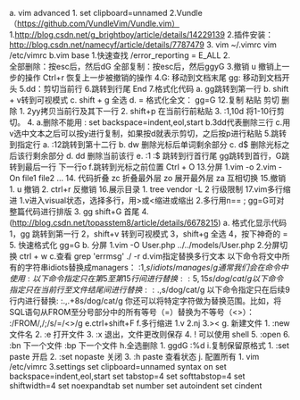 a. vim advanced
	1. set clipboard=unnamed
	2.Vundle （https://github.com/VundleVim/Vundle.vim）
		1.http://blog.csdn.net/g_brightboy/article/details/14229139
		2.插件安装： http://blog.csdn.net/namecyf/article/details/7787479
	3. vim ~/.vimrc   vim /etc/vimrc
b.vim base
	1.快速查找
		/error_reporting = E_ALL
	2.  
		全部删除：按esc后，然后dG
		全部复制：按esc后，然后ggyG
	3.撤销
		u   撤销上一步的操作
		Ctrl+r 恢复上一步被撤销的操作
	4.G: 移动到文档末尾
	  gg: 移动到文档开头
	5.dd：剪切当前行
	6.跳转到行尾 End
	7.格式化代码
		a. gg跳转到第一行
		b. shift + v转到可视模式
		c. shift + g 全选
		d. =
	    格式化全文： gg=G
    12.复制 粘贴 剪切 删除
		1. 2yy拷贝当前行及其下一行
		2. shift+p 在当前行前粘贴
		3. :1,10d 将1-10行剪切。
		4. 
			a.删除不能用 : set backspace=indent,eol,start
			b.3dd代表删除三行
			c.用v选中文本之后可以按y进行复制，如果按d就表示剪切，之后按p进行粘贴
		5.跳转到指定行
			a. :12跳转到第十二行
			b. dw 删除光标后单词剩余部分
			c. d$ 删除光标之后该行剩余部分
			d. dd 删除当前该行
			e. :1 :$ 跳转到行首行尾  gg跳转到首行，G跳转到最后一行
				下一行o 
			f.跳转到光标之前位置 Ctrl + O
	13.分屏
		1.vim -o 
		2.vim -On file1 file2 ...
	14. 代码折叠
		zc 折叠最外层
		zo 展开最外层
		za 互相切换
	15.撤销
		1. u 撤销
		2. ctrl+r 反撤销
	16.展示目录
		1. tree vendor -L 2 行级限制
	17.vim多行缩进
		1.v进入visual状态，选择多行，用>或<缩进或缩出 
		2.多行用n== ; gg=G可对整篇代码进行排版
		3. gg   shift+G 首尾
		4. (http://blog.csdn.net/topasstem8/article/details/6678215)
	a.  格式化显示代码
		1，gg 跳转到第一行
		2，shift+v 转到可视模式
		3，shift+g 全选
		4，按下神奇的 =
		5. 快速格式化 gg=G
	b. 分屏
		1.vim -O User.php ../../models/User.php
		2.分屏切换 ctrl + w
	c.查看 grep 'errmsg' ./ -r
	d.vim指定替换多行文本
		以下命令将文中所有的字符串idiots替换成managers：
		:1,$s/idiots/manages/g
		通常我们会在命令中使用%指代整个文件做为替换范围：
		:%s/search/replace/g
		以下命令指定只在第5至第15行间进行替换:
		:5,15s/dog/cat/g
		以下命令指定只在当前行至文件结尾间进行替换:
		:.,$s/dog/cat/g
		以下命令指定只在后续9行内进行替换:
		:.,.+8s/dog/cat/g
		你还可以将特定字符做为替换范围。比如，将SQL语句从FROM至分号部分中的所有等号（=）替换为不等号（<>）：
		:/FROM/,/;/s/=/<>/g
	e.ctrl+shift+F
	f.多行缩进
		1.v
		2.nj
		3.><
	g. 新建文件
		1. :new文件名
		2. :e 打开文件
		3. :x 退出，文件更改则保存
		4. ! 可以使用 shell
		5. :open
		6. :bn 下一个文件 :bp 下一个文件
	h.全选删除
		1. ggdG   :%d
	i.复制保留原格式
		1. :set paste  开启
		2. :set nopaste  关闭
		3. :h paste 查看状态
	j. 配置所有
		1. vim   /etc/vimrc 
3.settings
  set clipboard=unnamed
  syntax on
  set backspace=indent,eol,start
  set tabstop=4
  set softtabstop=4
  set shiftwidth=4
  set noexpandtab
  set number
  set autoindent
  set cindent